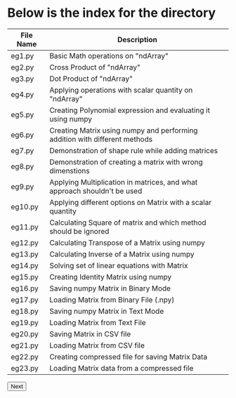 <h1>Below is the index for the directory</h1>
<table>
  <thead>
    <tr>
      <th>File Name</th>
      <th>Description</th>
    </tr>
  </thead>
  <tbody>
    <tr>
      <td>eg1.py</td>
      <td>Basic Math operations on "ndArray"</td>
    </tr>
    <tr>
      <td>eg2.py</td>
      <td>Cross Product of "ndArray"</td>
    </tr>
    <tr>
      <td>eg3.py</td>
      <td>Dot Product of "ndArray"</td>
    </tr>
    <tr>
      <td>eg4.py</td>
      <td>Applying operations with scalar quantity on "ndArray"</td>
    </tr>
    <tr>
      <td>eg5.py</td>
      <td>Creating Polynomial expression and evaluating it using numpy</td>
    </tr>
    <tr>
      <td>eg6.py</td>
      <td>Creating Matrix using numpy and performing addition with different methods</td>
    </tr>
    <tr>
      <td>eg7.py</td>
      <td>Demonstration of shape rule while adding matrices</td>
    </tr>
    <tr>
      <td>eg8.py</td>
      <td>Demonstration of creating a matrix with wrong dimenstions</td>
    </tr>
    <tr>
      <td>eg9.py</td>
      <td>Applying Multiplication in matrices, and what approach shouldn't be used</td>
    </tr>
    <tr>
      <td>eg10.py</td>
      <td>Applying different options on Matrix with a scalar quantity</td>
    </tr>
    <tr>
      <td>eg11.py</td>
      <td>Calculating Square of matrix and which method should be ignored</td>
    </tr>
    <tr>
      <td>eg12.py</td>
      <td>Calculating Transpose of a Matrix using numpy</td>
    </tr>
    <tr>
      <td>eg13.py</td>
      <td>Calculating Inverse of a Matrix using numpy</td>
    </tr>
    <tr>
      <td>eg14.py</td>
      <td>Solving set of linear equations with Matrix</td>
    </tr>
    <tr>
      <td>eg15.py</td>
      <td>Creating Identity Matrix using numpy</td>
    </tr>
    <tr>
      <td>eg16.py</td>
      <td>Saving numpy Matrix in Binary Mode</td>
    </tr>
    <tr>
      <td>eg17.py</td>
      <td>Loading Matrix from Binary File (.npy)</td>
    </tr>
    <tr>
      <td>eg18.py</td>
      <td>Saving numpy Matrix in Text Mode</td>
    </tr>
    <tr>
      <td>eg19.py</td>
      <td>Loading Matrix from Text File</td>
    </tr>
    <tr>
      <td>eg20.py</td>
      <td>Saving Matrix in CSV file</td>
    </tr>
    <tr>
      <td>eg21.py</td>
      <td>Loading Matrix from CSV file</td>
    </tr>
    <tr>
      <td>eg22.py</td>
      <td>Creating compressed file for saving Matrix Data</td>
    </tr>
    <tr>
      <td>eg23.py</td>
      <td>Loading Matrix data from a compressed file</td>
    </tr>
  </tbody>
</table>
<button>Next</button>
